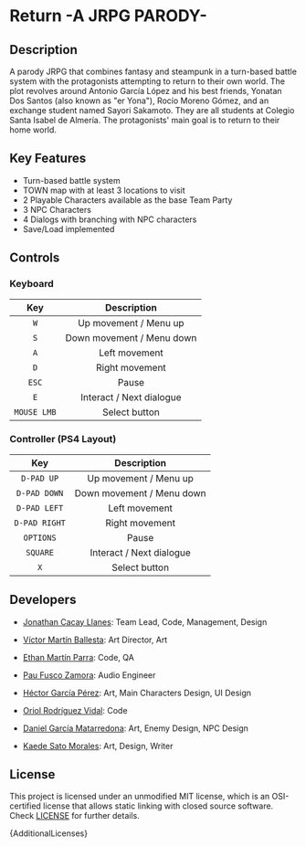 # Return -A JRPG PARODY-

## Description

A parody JRPG that combines fantasy and steampunk in a turn-based battle system with the protagonists attempting to return to their own world. The plot revolves around Antonio García López and his best friends, Yonatan Dos Santos (also known as "er Yona"), Rocío Moreno Gómez, and an exchange student named Sayori Sakamoto. They are all students at Colegio Santa Isabel de Almería. The protagonists' main goal is to return to their home world.

## Key Features
- Turn-based battle system
- TOWN map with at least 3 locations to visit
- 2 Playable Characters available as the base Team Party
- 3 NPC Characters
- 4 Dialogs with branching with NPC characters
- Save/Load implemented

## Controls

### Keyboard
| Key | Description |
| :----: | :-----------: | 
| <code>W</code> | Up movement / Menu up | 
| <code>S</code> | Down movement / Menu down | 
| <code>A</code> | Left movement | 
| <code>D</code> | Right movement | 
| <code>ESC</code> | Pause | 
| <code>E</code> | Interact / Next dialogue |
| <code>MOUSE LMB</code> | Select button |

### Controller (PS4 Layout)
| Key | Description |
| :----: | :-----------: | 
| <code>D-PAD UP</code> | Up movement / Menu up | 
| <code>D-PAD DOWN</code> | Down movement / Menu down | 
| <code>D-PAD LEFT</code> | Left movement | 
| <code>D-PAD RIGHT</code> | Right movement | 
| <code>OPTIONS</code> | Pause | 
| <code>SQUARE</code> | Interact / Next dialogue |
| <code>X</code> | Select button |

## Developers

+ [Jonathan Cacay Llanes](https://github.com/xGauss05): Team Lead, Code, Management, Design

+ [Víctor Martín Ballesta](https://github.com/VicMarBall): Art Director, Art

+ [Ethan Martín Parra](https://github.com/Ethanm-0371): Code, QA

+ [Pau Fusco Zamora](https://github.com/PauFusco): Audio Engineer

+ [Héctor García Pérez](https://github.com/Neidragon): Art, Main Characters Design, UI Design

+ [Oriol Rodríguez Vidal](https://github.com/Eweer): Code

+ [Daniel García Matarredona](https://github.com/DaniGarMata): Art, Enemy Design, NPC Design

+ [Kaede Sato Morales](https://github.com/KelptheWriter): Art, Design, Writer

## License

This project is licensed under an unmodified MIT license, which is an OSI-certified license that allows static linking with closed source software. Check [LICENSE](LICENSE) for further details.

{AdditionalLicenses}
